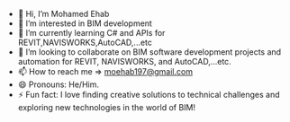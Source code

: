 - 👋 Hi, I’m Mohamed Ehab
- 👀 I’m interested in BIM development 
- 🌱 I’m currently learning C# and APIs for REVIT,NAVISWORKS,AutoCAD,...etc
- 💞️ I’m looking to collaborate on BIM software development projects and automation for REVIT, NAVISWORKS, and AutoCAD,...etc.
- 📫 How to reach me => moehab197@gmail.com
- 😄 Pronouns: He/Him.
- ⚡ Fun fact: I love finding creative solutions to technical challenges and exploring new technologies in the world of BIM!

<!---
MoEhab197/MoEhab197 is a ✨ special ✨ repository because its `README.md` (this file) appears on your GitHub profile.
You can click the Preview link to take a look at your changes.
--->
